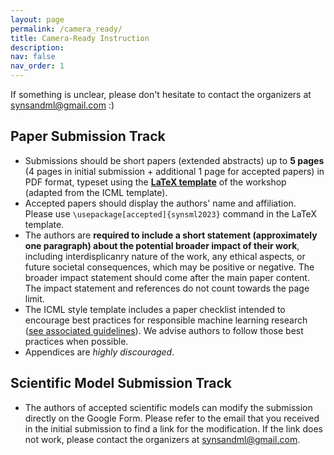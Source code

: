 ```yaml
---
layout: page
permalink: /camera_ready/
title: Camera-Ready Instruction
description:
nav: false
nav_order: 1
---
```


If something is unclear, please don't hesitate to contact the organizers at [synsandml@gmail.com](mailto:synsandml@gmail.com) :)

## Paper Submission Track

- Submissions should be short papers (extended abstracts) up to **5 pages** (4 pages in initial submission + additional 1 page for accepted papers) in PDF format, typeset using the **[LaTeX template](/2023/assets/synsml2023_template.zip)** of the workshop (adapted from the ICML template).
- Accepted papers should display the authors' name and affiliation. Please use `\usepackage[accepted]{synsml2023}` command in the LaTeX template.
- The authors are **required to include a short statement (approximately one paragraph) about the potential broader impact of their work**, including interdisplicanry nature of the work, any ethical aspects, or future societal consequences, which may be positive or negative. The broader impact statement should come after the main paper content. The impact statement and references do not count towards the page limit.
- The ICML style template includes a paper checklist intended to encourage best practices for responsible machine learning research ([see associated guidelines](https://icml.cc/Conferences/2023/PaperGuidelines)). We advise authors to follow those best practices when possible.
- Appendices are *highly discouraged*.

## Scientific Model Submission Track

- The authors of accepted scientific models can modify the submission directly on the Google Form. Please refer to the email that you received in the initial submission to find a link for the modification. If the link does not work, please contact the organizers at [synsandml@gmail.com](mailto:synsandml@gmail.com).
